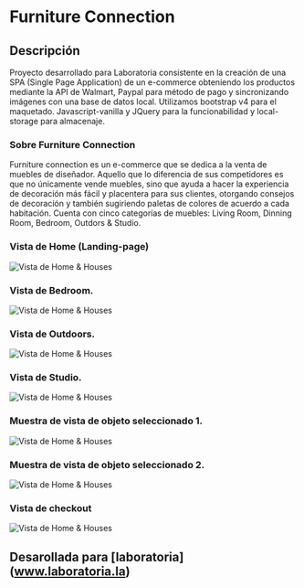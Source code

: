 # Furniture Connection

## Descripción

Proyecto desarrollado para Laboratoria consistente en la creación de una SPA (Single Page Application) de un e-commerce obteniendo los productos mediante la API de Walmart, Paypal para método de pago y sincronizando imágenes con una base de datos local. Utilizamos bootstrap v4 para el maquetado. Javascript-vanilla y JQuery para la funcionabilidad y local-storage para almacenaje.



### Sobre Furniture Connection 

Furniture connection es un e-commerce que se dedica a la venta de muebles de diseñador. Aquello que lo diferencia de sus competidores es que no únicamente vende muebles, sino que ayuda a hacer la experiencia de decoración más fácil y placentera para sus clientes, otorgando consejos de decoración y también sugiriendo paletas de colores de acuerdo a cada habitación. Cuenta con cinco categorías de muebles: Living Room, Dinning Room, Bedroom, Outdors & Studio. 



### Vista de Home (Landing-page)
![Vista de Home & Houses](https://github.com/bernkaztel/furniture-connection-v2/blob/master/assets/images/p1.png?raw=true)

### Vista de Bedroom. 
![Vista de Home & Houses](assets/images/p2.png)

### Vista de Outdoors. 
![Vista de Home & Houses](assets/images/p3.png)

### Vista de Studio. 
![Vista de Home & Houses](assets/images/p4.png)

### Muestra de vista de objeto seleccionado 1.
![Vista de Home & Houses](assets/images/p5.png)

### Muestra de vista de objeto seleccionado 2.
![Vista de Home & Houses](assets/images/p6.png)


### Vista de checkout
![Vista de Home & Houses](assets/images/p7.png)


## Desarollada para [laboratoria] (www.laboratoria.la)
